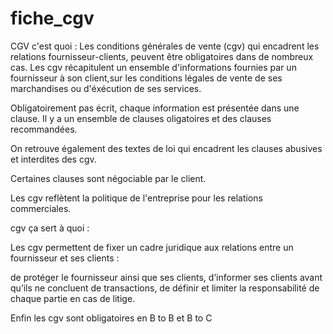 # fiche_cgv



CGV c'est quoi :
Les conditions générales de vente (cgv) qui encadrent les relations fournisseur-clients, peuvent être obligatoires dans de nombreux cas.
Les cgv récapitulent un ensemble d'informations fournies par un fournisseur à son client,sur les conditions légales de vente de ses marchandises ou d'éxécution de ses services.

Obligatoirement pas écrit, chaque information est présentée dans une clause.
Il y a un ensemble de clauses oligatoires et des clauses recommandées.

On retrouve également des textes de loi qui encadrent les clauses abusives et interdites des cgv.

Certaines clauses sont négociable par le client.

Les cgv reflètent la politique de l'entreprise pour les relations commerciales.

cgv ça sert à quoi :

Les cgv permettent de fixer un cadre juridique aux relations entre un fournisseur et ses clients :

de protéger le fournisseur ainsi que ses clients,
d’informer ses clients avant qu’ils ne concluent de transactions,
de définir et limiter la responsabilité de chaque partie en cas de litige.

Enfin les cgv sont obligatoires en B to B et B to C
